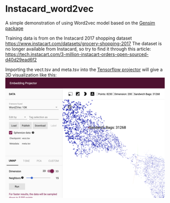 # Instacard_word2vec

A simple demonstration of using Word2vec model based on the [Gensim package](https://pypi.org/project/gensim/)

Training data is from on the Instacard 2017 shopping dataset https://www.instacart.com/datasets/grocery-shopping-2017
The dataset is no longer available from Instacard, so try to find it through this article: https://tech.instacart.com/3-million-instacart-orders-open-sourced-d40d29ead6f2

Importing the vect.tsv and meta.tsv into the [Tensorflow projector](http://projector.tensorflow.org/) will give a 3D visualization like this:
![](https://github.com/henrikbol/Instacard_word2vec/blob/main/projector_screenshot.png "TensorFlow Projector")
